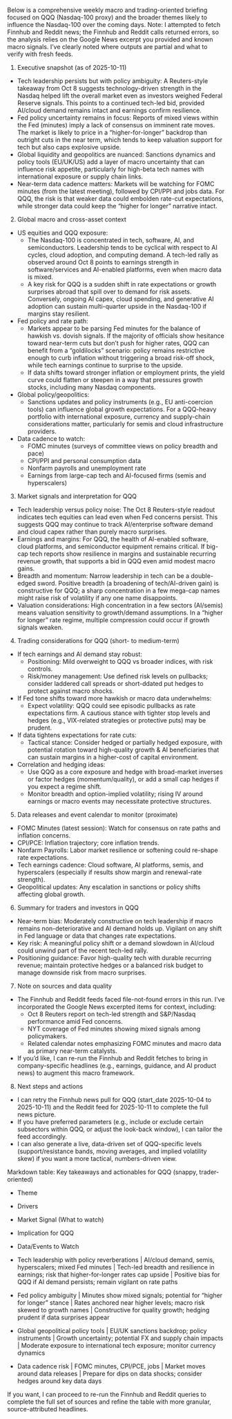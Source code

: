 Below is a comprehensive weekly macro and trading-oriented briefing focused on QQQ (Nasdaq-100 proxy) and the broader themes likely to influence the Nasdaq-100 over the coming days. Note: I attempted to fetch Finnhub and Reddit news; the Finnhub and Reddit calls returned errors, so the analysis relies on the Google News excerpt you provided and known macro signals. I’ve clearly noted where outputs are partial and what to verify with fresh feeds.

1) Executive snapshot (as of 2025-10-11)
- Tech leadership persists but with policy ambiguity: A Reuters-style takeaway from Oct 8 suggests technology-driven strength in the Nasdaq helped lift the overall market even as investors weighed Federal Reserve signals. This points to a continued tech-led bid, provided AI/cloud demand remains intact and earnings confirm resilience.
- Fed policy uncertainty remains in focus: Reports of mixed views within the Fed (minutes) imply a lack of consensus on imminent rate moves. The market is likely to price in a “higher-for-longer” backdrop than outright cuts in the near term, which tends to keep valuation support for tech but also caps explosive upside.
- Global liquidity and geopolitics are nuanced: Sanctions dynamics and policy tools (EU/UK/US) add a layer of macro uncertainty that can influence risk appetite, particularly for high-beta tech names with international exposure or supply chain links.
- Near-term data cadence matters: Markets will be watching for FOMC minutes (from the latest meeting), followed by CPI/PPI and jobs data. For QQQ, the risk is that weaker data could embolden rate-cut expectations, while stronger data could keep the “higher for longer” narrative intact.

2) Global macro and cross-asset context
- US equities and QQQ exposure:
  - The Nasdaq-100 is concentrated in tech, software, AI, and semiconductors. Leadership tends to be cyclical with respect to AI cycles, cloud adoption, and computing demand. A tech-led rally as observed around Oct 8 points to earnings strength in software/services and AI-enabled platforms, even when macro data is mixed.
  - A key risk for QQQ is a sudden shift in rate expectations or growth surprises abroad that spill over to demand for risk assets. Conversely, ongoing AI capex, cloud spending, and generative AI adoption can sustain multi-quarter upside in the Nasdaq-100 if margins stay resilient.
- Fed policy and rate path:
  - Markets appear to be parsing Fed minutes for the balance of hawkish vs. dovish signals. If the majority of officials show hesitance toward near-term cuts but don’t push for higher rates, QQQ can benefit from a “goldilocks” scenario: policy remains restrictive enough to curb inflation without triggering a broad risk-off shock, while tech earnings continue to surprise to the upside.
  - If data shifts toward stronger inflation or employment prints, the yield curve could flatten or steepen in a way that pressures growth stocks, including many Nasdaq components.
- Global policy/geopolitics:
  - Sanctions updates and policy instruments (e.g., EU anti-coercion tools) can influence global growth expectations. For a QQQ-heavy portfolio with international exposure, currency and supply-chain considerations matter, particularly for semis and cloud infrastructure providers.
- Data cadence to watch:
  - FOMC minutes (surveys of committee views on policy breadth and pace)
  - CPI/PPI and personal consumption data
  - Nonfarm payrolls and unemployment rate
  - Earnings from large-cap tech and AI-focused firms (semis and hyperscalers)

3) Market signals and interpretation for QQQ
- Tech leadership versus policy noise: The Oct 8 Reuters-style readout indicates tech equities can lead even when Fed concerns persist. This suggests QQQ may continue to track AI/enterprise software demand and cloud capex rather than purely macro surprises.
- Earnings and margins: For QQQ, the health of AI-enabled software, cloud platforms, and semiconductor equipment remains critical. If big-cap tech reports show resilience in margins and sustainable recurring revenue growth, that supports a bid in QQQ even amid modest macro gains.
- Breadth and momentum: Narrow leadership in tech can be a double-edged sword. Positive breadth (a broadening of tech/AI-driven gain) is constructive for QQQ; a sharp concentration in a few mega-cap names might raise risk of volatility if any one name disappoints.
- Valuation considerations: High concentration in a few sectors (AI/semis) means valuation sensitivity to growth/demand assumptions. In a “higher for longer” rate regime, multiple compression could occur if growth signals weaken.

4) Trading considerations for QQQ (short- to medium-term)
- If tech earnings and AI demand stay robust:
  - Positioning: Mild overweight to QQQ vs broader indices, with risk controls.
  - Risk/money management: Use defined risk levels on pullbacks; consider laddered call spreads or short-ddated put hedges to protect against macro shocks.
- If Fed tone shifts toward more hawkish or macro data underwhelms:
  - Expect volatility: QQQ could see episodic pullbacks as rate expectations firm. A cautious stance with tighter stop levels and hedges (e.g., VIX-related strategies or protective puts) may be prudent.
- If data tightens expectations for rate cuts:
  - Tactical stance: Consider hedged or partially hedged exposure, with potential rotation toward high-quality growth & AI beneficiaries that can sustain margins in a higher-cost of capital environment.
- Correlation and hedging ideas:
  - Use QQQ as a core exposure and hedge with broad-market inverses or factor hedges (momentum/quality), or add a small cap hedges if you expect a regime shift.
  - Monitor breadth and option-implied volatility; rising IV around earnings or macro events may necessitate protective structures.

5) Data releases and event calendar to monitor (proximate)
- FOMC Minutes (latest session): Watch for consensus on rate paths and inflation concerns.
- CPI/PCE: Inflation trajectory; core inflation trends.
- Nonfarm Payrolls: Labor market resilience or softening could re-shape rate expectations.
- Tech earnings cadence: Cloud software, AI platforms, semis, and hyperscalers (especially if results show margin and renewal-rate strength).
- Geopolitical updates: Any escalation in sanctions or policy shifts affecting global growth.

6) Summary for traders and investors in QQQ
- Near-term bias: Moderately constructive on tech leadership if macro remains non-deteriorative and AI demand holds up. Vigilant on any shift in Fed language or data that changes rate expectations.
- Key risk: A meaningful policy shift or a demand slowdown in AI/cloud could unwind part of the recent tech-led rally.
- Positioning guidance: Favor high-quality tech with durable recurring revenue; maintain protective hedges or a balanced risk budget to manage downside risk from macro surprises.

7) Note on sources and data quality
- The Finnhub and Reddit feeds faced file-not-found errors in this run. I’ve incorporated the Google News excerpted items for context, including:
  - Oct 8 Reuters report on tech-led strength and S&P/Nasdaq performance amid Fed concerns.
  - NYT coverage of Fed minutes showing mixed signals among policymakers.
  - Related calendar notes emphasizing FOMC minutes and macro data as primary near-term catalysts.
- If you’d like, I can re-run the Finnhub and Reddit fetches to bring in company-specific headlines (e.g., earnings, guidance, and AI product news) to augment this macro framework.

8) Next steps and actions
- I can retry the Finnhub news pull for QQQ (start_date 2025-10-04 to 2025-10-11) and the Reddit feed for 2025-10-11 to complete the full news picture.
- If you have preferred parameters (e.g., include or exclude certain subsectors within QQQ, or adjust the look-back window), I can tailor the feed accordingly.
- I can also generate a live, data-driven set of QQQ-specific levels (support/resistance bands, moving averages, and implied volatility skew) if you want a more tactical, numbers-driven view.

Markdown table: Key takeaways and actionables for QQQ (snappy, trader-oriented)

- Theme
- Drivers
- Market Signal (What to watch)
- Implication for QQQ
- Data/Events to Watch

- Tech leadership with policy reverberations | AI/cloud demand, semis, hyperscalers; mixed Fed minutes | Tech-led breadth and resilience in earnings; risk that higher-for-longer rates cap upside | Positive bias for QQQ if AI demand persists; remain vigilant on rate paths
- Fed policy ambiguity | Minutes show mixed signals; potential for “higher for longer” stance | Rates anchored near higher levels; macro risk skewed to growth names | Constructive for quality growth; hedging prudent if data surprises appear
- Global geopolitical policy tools | EU/UK sanctions backdrop; policy instruments | Growth uncertainty; potential FX and supply chain impacts | Moderate exposure to international tech exposure; monitor currency dynamics
- Data cadence risk | FOMC minutes, CPI/PCE, jobs | Market moves around data releases | Prepare for dips on data shocks; consider hedges around key data days

If you want, I can proceed to re-run the Finnhub and Reddit queries to complete the full set of sources and refine the table with more granular, source-attributed headlines.